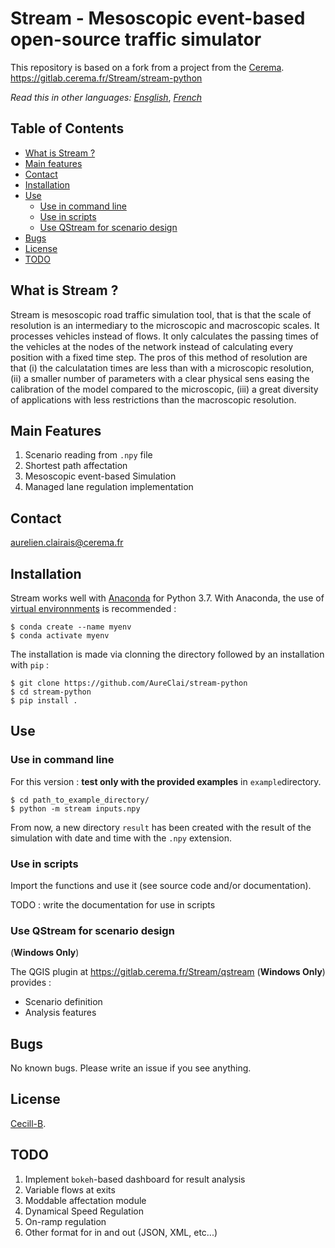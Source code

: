# Stream - Mesoscopic event-based open-source traffic simulator

This repository is based on a fork from a project from the [Cerema](https://cerema.fr).
https://gitlab.cerema.fr/Stream/stream-python

_Read this in other languages:_ _[Ensglish](https://github.com/tiimgreen/github-cheat-sheet/blob/master/README.md)_, _[French](https://github.com/tiimgreen/github-cheat-sheet/blob/master/README.fr.md)_

## Table of Contents

- [What is Stream ?](#what-is-stream)
- [Main features](#main-features)
- [Contact](#contact)
- [Installation](#installation)
- [Use](#use)
  - [Use in command line](#use-in-command-line)
  - [Use in scripts](#use-in-scripts)
  - [Use QStream for scenario design](#use-qstream-for-scenario-design)
- [Bugs](#bugs)
- [License](#license)
- [TODO](#todo)

## What is Stream ?

Stream is mesoscopic road traffic simulation tool, that is that the scale of resolution is an intermediary to the microscopic and macroscopic scales. It processes vehicles instead of flows. It only calculates the passing times of the vehicles at the nodes of the network instead of calculating every position with a fixed time step. The pros of this method of resolution are that (i) the calculatation times are less than with a microscopic resolution, (ii) a smaller number of parameters with a clear physical sens easing the calibration of the model compared to the microscopic, (iii) a great diversity of applications with less restrictions than the macroscopic resolution.

## Main Features

1. Scenario reading from `.npy` file
2. Shortest path affectation
3. Mesoscopic event-based Simulation
4. Managed lane regulation implementation

## Contact

aurelien.clairais@cerema.fr

## Installation

Stream works well with [Anaconda](https://www.anaconda.com/distribution/) for Python 3.7.
With Anaconda, the use of [virtual environnments](https://docs.conda.io/projects/conda/en/latest/user-guide/tasks/manage-environments.html) is recommended :

```
$ conda create --name myenv
$ conda activate myenv
```

The installation is made via clonning the directory followed by an installation with `pip` :

```console
$ git clone https://github.com/AureClai/stream-python
$ cd stream-python
$ pip install .
```

## Use

### Use in command line

For this version : **test only with the provided examples** in `example`directory.

```
$ cd path_to_example_directory/
$ python -m stream inputs.npy
```

From now, a new directory `result` has been created with the result of the simulation with date and time with the `.npy` extension.

### Use in scripts

Import the functions and use it (see source code and/or documentation).

TODO : write the documentation for use in scripts

### Use QStream for scenario design

(**Windows Only**)

The QGIS plugin at https://gitlab.cerema.fr/Stream/qstream (**Windows Only**) provides :

- Scenario definition
- Analysis features

## Bugs

No known bugs. Please write an issue if you see anything.

## License

[Cecill-B](http://www.cecill.info/licences/Licence_CeCILL-B_V1-fr.html).

## TODO

1. Implement `bokeh`-based dashboard for result analysis
2. Variable flows at exits
3. Moddable affectation module
4. Dynamical Speed Regulation
5. On-ramp regulation
6. Other format for in and out (JSON, XML, etc...)
